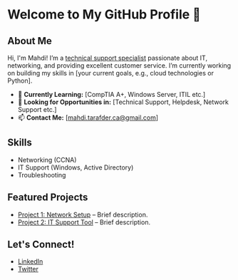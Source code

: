 # Welcome to My GitHub Profile 👋

## About Me
Hi, I'm Mahdi! I’m a [technical support specialist](#) passionate about IT, networking, and providing excellent customer service. I’m currently working on building my skills in [your current goals, e.g., cloud technologies or Python].

- 🌱 **Currently Learning:** [CompTIA A+, Windows Server, ITIL etc.]
- 💼 **Looking for Opportunities in:** [Technical Support, Helpdesk, Network Support etc.]
- 📫 **Contact Me:** [mahdi.tarafder.ca@gmail.com]

## Skills
- Networking (CCNA)
- IT Support (Windows, Active Directory)
- Troubleshooting

## Featured Projects
- [Project 1: Network Setup](#) – Brief description.
- [Project 2: IT Support Tool](#) – Brief description.

## Let's Connect!
- [LinkedIn](https://www.linkedin.com/in/Mahdi=Tarafder/)
- [Twitter](https://twitter.com/your-handle)
